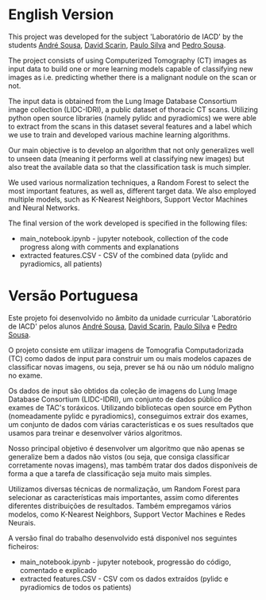 # English Version

This project was developed for the subject 'Laboratório de IACD' by the students [André Sousa](https://github.com/anfisou), [David Scarin](https://github.com/davidmscarin), [Paulo Silva](https://github.com/WrekingPanda) and [Pedro Sousa](https://github.com/TottyAmadeus).

The project consists of using Computerized Tomography (CT) images as input data to build one or more learning models capable of classifying new images as i.e. predicting whether there is a malignant nodule on the scan or not.

The input data is obtained from the Lung Image Database Consortium image collection (LIDC-IDRI), a public dataset of thoracic CT scans. Utilizing python open source libraries (namely pylidc and pyradiomics) we were able to extract from the scans in this dataset several features and a label which we use to train and developed various machine learning algorithms.

Our main objective is to develop an algorithm that not only generalizes well to unseen data (meaning it performs well at classifying new images) but also treat the available data so that the classification task is much simpler.

We used various normalization techniques, a Random Forest to select the most important features, as well as, different target data. We also employed multiple models, such as K-Nearest Neighbors, Support Vector Machines and Neural Networks.

The final version of the work developed is specified in the following files:

- main_notebook.ipynb - jupyter notebook, collection of the code progress along with comments and explanations
- extracted features.CSV - CSV of the combined data (pylidc and pyradiomics, all patients)


# Versão Portuguesa

Este projeto foi desenvolvido no âmbito da unidade curricular 'Laboratório de IACD' pelos alunos [André Sousa](https://github.com/anfisou), [David Scarin](https://github.com/davidmscarin), [Paulo Silva](https://github.com/WrekingPanda) e [Pedro Sousa](https://github.com/TottyAmadeus).

O projeto consiste em utilizar imagens de Tomografia Computadorizada (TC) como dados de input para construir um ou mais modelos capazes de classificar novas imagens, ou seja, prever se há ou não um nódulo maligno no exame.

Os dados de input são obtidos da coleção de imagens do Lung Image Database Consortium (LIDC-IDRI), um conjunto de dados público de exames de TAC's toráxicos. Utilizando bibliotecas open source em Python (nomeadamente pylidc e pyradiomics), conseguimos extrair dos exames, um conjunto de dados com várias características e os sues resultados que usamos para treinar e desenvolver vários algoritmos.

Nosso principal objetivo é desenvolver um algoritmo que não apenas se generalize bem a dados não vistos (ou seja, que consiga classificar corretamente novas imagens), mas também tratar dos dados disponíveis de forma a que a tarefa de classificação seja muito mais simples.

Utilizamos diversas técnicas de normalização, um Random Forest para selecionar as características mais importantes, assim como diferentes diferentes distribuições de resultados. Também empregamos vários modelos, como K-Nearest Neighbors, Support Vector Machines e Redes Neurais.

A versão final do trabalho desenvolvido está disponível nos seguintes ficheiros:

- main_notebook.ipynb - jupyter notebook, progressão do código, comentado e explicado
- extracted features.CSV - CSV com os dados extraídos (pylidc e pyradiomics de todos os patients)
